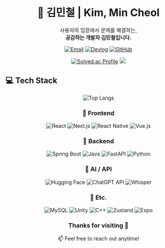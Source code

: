 <div align="center">

# 👋 김민철 | Kim, Min Cheol

사용자의 입장에서 문제를 해결하는,  
**공감하는 개발자 김민철입니다.**  

[![Email](https://img.shields.io/badge/Email-alscjf0327@naver.com-blue?style=flat-square&logo=gmail)](mailto:alscjf0327@naver.com)
[![Devlog](https://img.shields.io/badge/Devlog-Blog-ff5722?style=flat-square&logo=tistory)](http://codingfeature.tistory.com/)
[![GitHub](https://img.shields.io/badge/GitHub-MovieGoers-black?style=flat-square&logo=github)](https://github.com/MovieGoers)

<div align="center">
  
[![Solved.ac Profile](http://mazassumnida.wtf/api/generate_badge?boj=codingfeature)](https://solved.ac/codingfeature)
<img src="http://mazandi.herokuapp.com/api?handle=codingfeature&theme=dark"/>
</div>

</div>



## 💻 Tech Stack

<div align="center">
  
![Top Langs](https://github-readme-stats.vercel.app/api/top-langs/?username=MovieGoers&layout=compact&theme=synthwave)
  
### 🧠 Frontend

![React](https://img.shields.io/badge/React-61DAFB?style=flat-square&logo=react&logoColor=black)
![Next.js](https://img.shields.io/badge/Next.js-000000?style=flat-square&logo=nextdotjs)
![React Native](https://img.shields.io/badge/React%20Native-61DAFB?style=flat-square&logo=react&logoColor=black)
![Vue.js](https://img.shields.io/badge/Vue.js-4FC08D?style=flat-square&logo=vuedotjs)

### 🧩 Backend

![Spring Boot](https://img.shields.io/badge/Spring%20Boot-6DB33F?style=flat-square&logo=springboot)
![Java](https://img.shields.io/badge/Java-007396?style=flat-square&logo=java)
![FastAPI](https://img.shields.io/badge/FastAPI-009688?style=flat-square&logo=fastapi)
![Python](https://img.shields.io/badge/Python-3776AB?style=flat-square&logo=python)

### 🧠 AI / API

![Hugging Face](https://img.shields.io/badge/HuggingFace-FCC624?style=flat-square&logo=huggingface&logoColor=black)
![ChatGPT API](https://img.shields.io/badge/OpenAI-412991?style=flat-square&logo=openai)
![Whisper](https://img.shields.io/badge/Whisper-1C1C1C?style=flat-square&logo=OpenAI)

### 🧮 Etc.

![MySQL](https://img.shields.io/badge/MySQL-4479A1?style=flat-square&logo=mysql)
![Unity](https://img.shields.io/badge/Unity-000000?style=flat-square&logo=unity)
![C++](https://img.shields.io/badge/C++-00599C?style=flat-square&logo=cplusplus)
![Zustand](https://img.shields.io/badge/Zustand-000000?style=flat-square&logo=Zustand)
![Expo](https://img.shields.io/badge/Expo-000020?style=flat-square&logo=expo)

</div>

<div align="center">
  
### Thanks for visiting 🙌  
📫 Feel free to reach out anytime!

</div>


